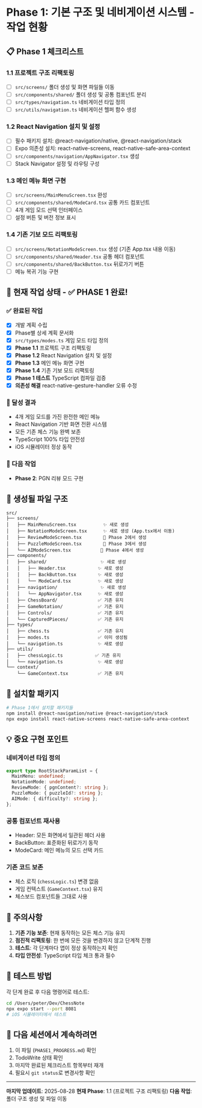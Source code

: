 # Phase 1: 기본 구조 및 네비게이션 시스템 - 작업 현황

## 📋 Phase 1 체크리스트

### 1.1 프로젝트 구조 리팩토링
- [ ] `src/screens/` 폴더 생성 및 화면 파일들 이동
- [ ] `src/components/shared/` 폴더 생성 및 공통 컴포넌트 분리
- [ ] `src/types/navigation.ts` 네비게이션 타입 정의
- [ ] `src/utils/navigation.ts` 네비게이션 헬퍼 함수 생성

### 1.2 React Navigation 설치 및 설정
- [ ] 필수 패키지 설치: @react-navigation/native, @react-navigation/stack
- [ ] Expo 의존성 설치: react-native-screens, react-native-safe-area-context
- [ ] `src/components/navigation/AppNavigator.tsx` 생성
- [ ] Stack Navigator 설정 및 라우팅 구성

### 1.3 메인 메뉴 화면 구현
- [ ] `src/screens/MainMenuScreen.tsx` 완성
- [ ] `src/components/shared/ModeCard.tsx` 공통 카드 컴포넌트
- [ ] 4개 게임 모드 선택 인터페이스
- [ ] 설정 버튼 및 버전 정보 표시

### 1.4 기존 기보 모드 리팩토링
- [ ] `src/screens/NotationModeScreen.tsx` 생성 (기존 App.tsx 내용 이동)
- [ ] `src/components/shared/Header.tsx` 공통 헤더 컴포넌트
- [ ] `src/components/shared/BackButton.tsx` 뒤로가기 버튼
- [ ] 메뉴 복귀 기능 구현

## 🎯 현재 작업 상태 - ✅ **PHASE 1 완료!**

### ✅ 완료된 작업
- [x] 개발 계획 수립
- [x] Phase별 상세 계획 문서화
- [x] `src/types/modes.ts` 게임 모드 타입 정의
- [x] **Phase 1.1** 프로젝트 구조 리팩토링
- [x] **Phase 1.2** React Navigation 설치 및 설정
- [x] **Phase 1.3** 메인 메뉴 화면 구현
- [x] **Phase 1.4** 기존 기보 모드 리팩토링
- [x] **Phase 1 테스트** TypeScript 컴파일 검증
- [x] **의존성 해결** react-native-gesture-handler 오류 수정

### 🎉 달성 결과
- 4개 게임 모드를 가진 완전한 메인 메뉴
- React Navigation 기반 화면 전환 시스템
- 모든 기존 체스 기능 완벽 보존
- TypeScript 100% 타입 안전성
- iOS 시뮬레이터 정상 동작

### 🚀 다음 작업
- **Phase 2**: PGN 리뷰 모드 구현

## 📁 생성될 파일 구조

```
src/
├── screens/
│   ├── MainMenuScreen.tsx          ✨ 새로 생성
│   ├── NotationModeScreen.tsx      ✨ 새로 생성 (App.tsx에서 이동)
│   ├── ReviewModeScreen.tsx        🔮 Phase 2에서 생성
│   ├── PuzzleModeScreen.tsx        🔮 Phase 3에서 생성
│   └── AIModeScreen.tsx           🔮 Phase 4에서 생성
├── components/
│   ├── shared/                    ✨ 새로 생성
│   │   ├── Header.tsx            ✨ 새로 생성
│   │   ├── BackButton.tsx        ✨ 새로 생성
│   │   └── ModeCard.tsx          ✨ 새로 생성
│   ├── navigation/                ✨ 새로 생성
│   │   └── AppNavigator.tsx      ✨ 새로 생성
│   ├── ChessBoard/               ✅ 기존 유지
│   ├── GameNotation/             ✅ 기존 유지
│   ├── Controls/                 ✅ 기존 유지
│   └── CapturedPieces/           ✅ 기존 유지
├── types/
│   ├── chess.ts                  ✅ 기존 유지
│   ├── modes.ts                  ✅ 이미 생성됨
│   └── navigation.ts             ✨ 새로 생성
├── utils/
│   ├── chessLogic.ts            ✅ 기존 유지
│   └── navigation.ts             ✨ 새로 생성
└── context/
    └── GameContext.tsx           ✅ 기존 유지
```

## 🔧 설치할 패키지

```bash
# Phase 1에서 설치할 패키지들
npm install @react-navigation/native @react-navigation/stack
npx expo install react-native-screens react-native-safe-area-context
```

## 💡 중요 구현 포인트

### 네비게이션 타입 정의
```typescript
export type RootStackParamList = {
  MainMenu: undefined;
  NotationMode: undefined;
  ReviewMode: { pgnContent?: string };
  PuzzleMode: { puzzleId?: string };
  AIMode: { difficulty?: string };
};
```

### 공통 컴포넌트 재사용
- Header: 모든 화면에서 일관된 헤더 사용
- BackButton: 표준화된 뒤로가기 동작
- ModeCard: 메인 메뉴의 모드 선택 카드

### 기존 코드 보존
- 체스 로직 (`chessLogic.ts`) 변경 없음
- 게임 컨텍스트 (`GameContext.tsx`) 유지
- 체스보드 컴포넌트들 그대로 사용

## 🚨 주의사항

1. **기존 기능 보존**: 현재 동작하는 모든 체스 기능 유지
2. **점진적 리팩토링**: 한 번에 모든 것을 변경하지 않고 단계적 진행
3. **테스트**: 각 단계마다 앱이 정상 동작하는지 확인
4. **타입 안전성**: TypeScript 타입 체크 통과 필수

## 📱 테스트 방법

각 단계 완료 후 다음 명령어로 테스트:
```bash
cd /Users/peter/Dev/ChessNote
npx expo start --port 8081
# iOS 시뮬레이터에서 테스트
```

## 🔄 다음 세션에서 계속하려면

1. 이 파일 (`PHASE1_PROGRESS.md`) 확인
2. TodoWrite 상태 확인
3. 마지막 완료된 체크리스트 항목부터 재개
4. 필요시 `git status`로 변경사항 확인

---
**마지막 업데이트**: 2025-08-28
**현재 Phase**: 1.1 (프로젝트 구조 리팩토링)
**다음 작업**: 폴더 구조 생성 및 파일 이동